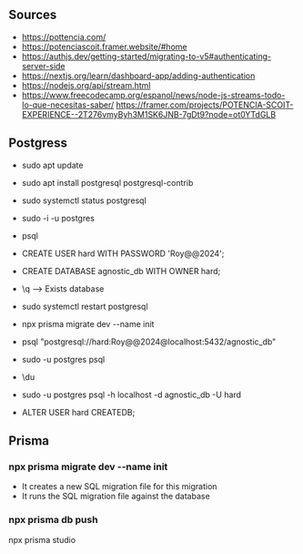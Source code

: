 ## Sources

- https://pottencia.com/
- https://potenciascoit.framer.website/#home
- https://authjs.dev/getting-started/migrating-to-v5#authenticating-server-side
- https://nextjs.org/learn/dashboard-app/adding-authentication
- https://nodejs.org/api/stream.html
- https://www.freecodecamp.org/espanol/news/node-js-streams-todo-lo-que-necesitas-saber/
  https://framer.com/projects/POTENCIA-SCOIT-EXPERIENCE--2T276vmyByh3M1SK6JNB-7gDt9?node=ot0YTdGLB

## Postgress

- sudo apt update
- sudo apt install postgresql postgresql-contrib
- sudo systemctl status postgresql
- sudo -i -u postgres
- psql

- CREATE USER hard WITH PASSWORD 'Roy@@2024';
- CREATE DATABASE agnostic_db WITH OWNER hard;
- \q --> Exists database

- sudo systemctl restart postgresql

- npx prisma migrate dev --name init
- psql "postgresql://hard:Roy@@2024@localhost:5432/agnostic_db"
- sudo -u postgres psql
- \du
- sudo -u postgres psql -h localhost -d agnostic_db -U hard
- ALTER USER hard CREATEDB;

## Prisma

### npx prisma migrate dev --name init

- It creates a new SQL migration file for this migration
- It runs the SQL migration file against the database

### npx prisma db push

npx prisma studio
